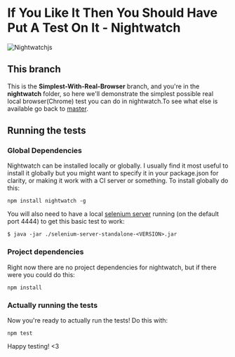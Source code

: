 # If You Like It Then You Should Have Put A Test On It - Nightwatch

![Nightwatchjs](http://nightwatchjs.org/img/logo-nightwatch.png)

## This branch
This is the **Simplest-With-Real-Browser** branch, and you're in the **nightwatch** folder, so here we'll demonstrate the simplest possible real local browser(Chrome) test you can do in nightwatch.To see what else is available go back to [master](https://github.com/vikki/ifyoulikeitthenyoushouldhaveputatestonit/tree/master).

## Running the tests
### Global Dependencies
Nightwatch can be installed locally or globally. I usually find it most useful to install it globally but you might want to specify it in your package.json for clarity, or making it work with a CI server or something. To install globally do this:

    npm install nightwatch -g

You will also need to have a local [selenium server](http://docs.seleniumhq.org/download/) running (on the default port 4444) to get this basic test to work:

    $ java -jar ./selenium-server-standalone-<VERSION>.jar

### Project dependencies
Right now there are no project dependencies for nightwatch, but if there were you could do this:

    npm install

### Actually running the tests
Now you're ready to actually run the tests! Do this with:
    
	npm test

Happy testing! <3